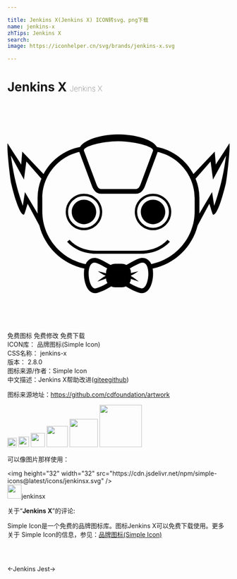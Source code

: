 ```yaml
---

title: Jenkins X(Jenkins X) ICON转svg、png下载
name: jenkins-x
zhTips: Jenkins X
search: 
image: https://iconhelper.cn/svg/brands/jenkins-x.svg

---
```


# Jenkins X  <small style="font-size: 60%;font-weight: 100">Jenkins X</small>

<div id="svg" class="svg-wrap">
<svg role="img" viewBox="0 0 24 24" xmlns="http://www.w3.org/2000/svg"><title>Jenkins X icon</title><path d="M11.9988 3.4123c-.0652 0-.1328 0-.198.0024-1.7862.041-3.5242.5914-3.954 1.3566-1.7138.3259-3.1573 1.4314-3.9442 2.9304l-2.298-2.426-.1183 1.3977C1.31 6.35.4773 5.1286.0235 4.3778c-.1231.4442.2728 3.8864.3814 4.3306.1062.4369.8255 3.4398 1.376 3.389.0772-.0289.2244-.6348.4078-1.178l1.2601 2.344c.5866 2.3414 2.4863 4.1736 4.8616 4.666-.0507.2897-.0531.5866-.0338.8425.0507.6372.3017 1.6535 1.0428 1.7983a.8484.8484 0 00.3814-.0145c.4803-.128 1.021-.3982 1.5087-.6976.1255.058.263.0941.4103.0941h.7628a.973.973 0 00.4104-.0917c.4851.2994 1.0283.5673 1.5062.6977a.8482.8482 0 00.3814.0144c.741-.1448.9921-1.161 1.0428-1.7983.0193-.2535.017-.5528-.0338-.8425 2.3753-.4924 4.275-2.3246 4.8616-4.666l1.26-2.344c.1835.5432.3332 1.1467.408 1.178.5504.0508 1.2697-2.9521 1.376-3.389.1085-.4466.5044-3.8912.3813-4.333-.4538.7508-1.289 1.9746-1.4652 2.2956l-.1183-1.3976-2.298 2.426c-.7894-1.499-2.2329-2.6046-3.9443-2.9305-.4297-.7652-2.1677-1.3156-3.954-1.3566-.0651-.0024-.1303-.0024-.198-.0024zm0 .7483c1.9142.0169 3.8888.5962 3.7294 1.0283l-1.3445 3.6184c-.099.2631-.2317.5117-.5118.5117H10.1304c-.2824 0-.4152-.2486-.5117-.5117L8.2693 5.1865c-.1593-.4297 1.8153-1.0114 3.7295-1.026zM7.7697 5.3144a.3416.3416 0 00.0168.0531L9.1311 8.986c.169.4538.4538.8472.9921.8472h3.7512c.5383 0 .8231-.3934.992-.8472l1.3446-3.6185c.0073-.0169.0121-.0362.017-.053 2.281.5165 3.9997 2.566 3.9997 4.9967v1.4193c0 2.8146-2.0228 5.1754-4.6877 5.7065-.1086-.2366-.2704-.4345-.5045-.5552-.2776-.1448-.5842-.1328-.8714-.0217-.3018.1158-.6035.2775-.886.4345-.1424.0772-.2848.1593-.4248.239a.9548.9548 0 00-.4731-.1256h-.7628a.955.955 0 00-.4732.1255c-.14-.082-.2824-.1617-.4248-.239-.2824-.1569-.5817-.3186-.8859-.4344-.2872-.111-.5938-.1207-.8714.0217-.2341.1207-.3959.321-.5045.5552-2.6625-.531-4.6878-2.8919-4.6878-5.704v-1.4218c0-2.4308 1.7163-4.4802 3.9999-4.9968zm-7.389.4031L1.788 8.2931l.2583-1.948 1.6221 1.8563a5.6213 5.6213 0 00-.4103 2.1073v1.4218c0 .0821.0024.1618.0048.2438L1.8894 9.657l-.2245 1.4797C1.0011 9.2201.6535 7.7742.3808 5.7175zm23.2337 0c-.2679 2.0567-.6155 3.5026-1.2793 5.4192l-.227-1.4797-1.3734 2.3173c.0024-.082.0048-.1617.0048-.2438v-1.4218a5.5759 5.5759 0 00-.4128-2.1073l1.6222-1.8562.2582 1.948zM8.2694 9.8308c-.5432 0-1.038.2197-1.3929.577a1.9644 1.9644 0 00-.577 1.3952c0 .543.2198 1.038.577 1.3952.3549.3573.8473.577 1.3928.577.5456 0 1.038-.2197 1.3953-.577a1.9645 1.9645 0 00.5769-1.3952c0-.5432-.2221-1.038-.577-1.3952a1.9645 1.9645 0 00-1.3952-.577zm7.4612 0c-.5455 0-1.038.2197-1.3952.577a1.9644 1.9644 0 00-.5769 1.3952c0 .543.2221 1.038.577 1.3952.3572.3573.8496.577 1.3951.577.5432 0 1.038-.2197 1.3929-.577a1.9645 1.9645 0 00.577-1.3952c0-.5432-.2198-1.038-.577-1.3952-.3549-.3573-.8473-.577-1.3929-.577zm-7.4613.2559c.4756 0 .9028.1907 1.2142.502.3114.3115.502.7411.502 1.2143 0 .473-.193.9028-.502 1.2142a1.707 1.707 0 01-1.2142.502 1.7112 1.7112 0 01-1.2141-.502 1.7113 1.7113 0 01-.5022-1.2142c0-.4732.1908-.9028.5022-1.2142a1.7112 1.7112 0 011.2141-.5021zm7.4613 0c.4732 0 .9029.1907 1.2142.502.3114.3115.5022.7411.5022 1.2143 0 .473-.1908.9028-.5022 1.2142a1.707 1.707 0 01-1.2142.502 1.707 1.707 0 01-1.2141-.502 1.7113 1.7113 0 01-.5021-1.2142c0-.4732.1931-.9028.502-1.2142a1.707 1.707 0 011.2142-.5021zm-7.4613.3935c-.7314 0-1.3228.5913-1.3228 1.3228 0 .7314.5914 1.3228 1.3228 1.3228.7314 0 1.3252-.5914 1.3252-1.3228 0-.7315-.5938-1.3228-1.3252-1.3228zm7.4613 0c-.7314 0-1.3227.5913-1.3227 1.3228 0 .7314.5913 1.3228 1.3227 1.3228.7314 0 1.3229-.5914 1.3229-1.3228 0-.7315-.5915-1.3228-1.3229-1.3228zm-9.023 4.328l-.2535.2125c.35.3983 1.3445 1.3035 3.167 1.3035H14.3813c1.82 0 2.817-.9052 3.167-1.3035l-.2534-.2125c-.309.3525-1.2166 1.1877-2.9136 1.1877H9.6211c-1.6994 0-2.6046-.8352-2.9136-1.1877zm2.6914 2.4773c.0766-.0012.161.0146.2535.0501.2897.111.6662.3138 1.12.572a.9495.9495 0 00-.1206.466v.0627c-.2149-.0676-.507-.14-.8811-.2269.6204.391.432.2897.8497.4973-.4635.2752-.2535.1376-.898.6228.3935-.1304.7024-.2366.9294-.3283a.9562.9562 0 00.1496.4997c-.3693.2196-.8159.449-1.2335.56-.8393.2244-1.182-2.76-.169-2.7754zm5.2015 0c1.0115.0154.6708 2.9998-.1685 2.7754-.4152-.111-.8642-.3404-1.236-.56a.9854.9854 0 00.1497-.4708c.2173.0845.5045.1835.857.2994-.6252-.4683-.449-.3573-.8546-.5963v-.0483c.3621-.1786.21-.099.8063-.4755-.3331.0773-.601.1449-.8063.2052v-.041a.9494.9494 0 00-.1206-.466c.4562-.2582.8303-.461 1.12-.572.0923-.0355.1765-.0513.253-.0501"/></svg>
</div>
<detail full-name='jenkins-x'></detail>

<div class="detail-page">
<p>
<span><span class="badge-success badge">免费图标</span> <span class="badge-success badge">免费修改</span>  <span class="badge-success badge">免费下载</span> </span>
<br/>
<span>
ICON库：
<span class="badge-secondary badge">品牌图标(Simple Icon)</span> 
</span>
<br/>
<span>
CSS名称：
<span class="badge-secondary badge">jenkins-x</span> 
</span>

<br/>
<span>
版本：
<span class="badge-secondary badge">2.8.0</span> 
</span>
<br/>
<span>图标来源/作者：<span class="badge-light badge">Simple Icon</span></span> 
<br/>
<span class="zh-detail">中文描述：<span class="badge-primary badge">Jenkins X</span><span class="help-link"><span>帮助改进</span>(<a href="https://gitee.com/liuwave/icon-helper/edit/master/json/brands/jenkins-x.json" target="_blank" rel="noopener noreferrer">gitee</a><a href="https://github.com/liuwave/icon-helper/edit/master/json/brands/jenkins-x.json" target="_blank" rel="noopener noreferrer">github</a></span>)</span><br/>
</p>
</div><div class="description description alert alert-light"><p>图标来源地址：<a href="https://github.com/cdfoundation/artwork" target="_blank" rel="noopener noreferrer">https://github.com/cdfoundation/artwork</a></p></div>
<div class="alert alert-dark">
<img height="21" width="21" src="https://cdn.jsdelivr.net/npm/simple-icons@latest/icons/jenkinsx.svg" />
<img height="24" width="24" src="https://cdn.jsdelivr.net/npm/simple-icons@latest/icons/jenkinsx.svg" />
<img height="32" width="32" src="https://cdn.jsdelivr.net/npm/simple-icons@latest/icons/jenkinsx.svg" />
<img height="48" width="48" src="https://cdn.jsdelivr.net/npm/simple-icons@latest/icons/jenkinsx.svg" />
<img height="64" width="64" src="https://cdn.jsdelivr.net/npm/simple-icons@latest/icons/jenkinsx.svg" />
<img height="96" width="96" src="https://cdn.jsdelivr.net/npm/simple-icons@latest/icons/jenkinsx.svg" />

</div>
<div>
  <p>可以像图片那样使用：    
  </p>
  <div class="alert alert-primary" style="font-size: 14px">
    &lt;img height="32" width="32" src="https://cdn.jsdelivr.net/npm/simple-icons@latest/icons/jenkinsx.svg" /&gt;
    <copy-btn content='<img height="32" width="32" src="https://cdn.jsdelivr.net/npm/simple-icons@latest/icons/jenkinsx.svg" />'></copy-btn>
  </div>
  <div class="alert alert-secondary">
    <img height="32" width="32" src="https://cdn.jsdelivr.net/npm/simple-icons@latest/icons/jenkinsx.svg" />jenkinsx
    <copy-btn content="jenkinsx" btn-title="复制图标名称"></copy-btn>
  </div>
</div>
<div class="icon-detail__container">
<p>关于“<b>Jenkins X</b>”的评论:</p>
</div>
<Vssue title="关于“Jenkins X”的评论" />
<div><p>Simple Icon是一个免费的品牌图标库。图标Jenkins X可以免费下载使用。更多关于  Simple Icon的信息，参见：<a target="_blank" href="https://iconhelper.cn/brands.html">品牌图标(Simple Icon)</a>
</p></div>


<div style="padding:2rem 0 " class="page-nav"><p class="inner"><span class="prev">←<router-link to="/icon/jenkins.html">Jenkins</router-link></span> <span class="next"><router-link to="/icon/jest.html">Jest</router-link>→</span></p></div>
